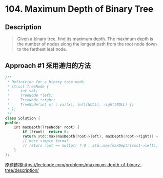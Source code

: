 # 104. Maximum Depth of Binary Tree

## Description
>Given a binary tree, find its maximum depth.
The maximum depth is the number of nodes along the longest path from the root node down to the farthest leaf node.

## Approach #1 采用递归的方法
```C++
/**
 * Definition for a binary tree node.
 * struct TreeNode {
 *     int val;
 *     TreeNode *left;
 *     TreeNode *right;
 *     TreeNode(int x) : val(x), left(NULL), right(NULL) {}
 * };
 */
class Solution {
public:
    int maxDepth(TreeNode* root) {
        if (!root)  return 0;
        return std::max(maxDepth(root->left), maxDepth(root->right)) + 1;
        // more simple format
        // return root == nullptr ? 0 : std::max(maxDepth(root->left), maxDepth(root->right)) + 1;
    }
};
```

原题链接<https://leetcode.com/problems/maximum-depth-of-binary-tree/description/>